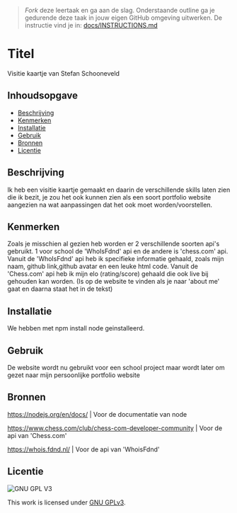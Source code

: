 > _Fork_ deze leertaak en ga aan de slag. Onderstaande outline ga je gedurende deze taak in jouw eigen GitHub omgeving uitwerken. De instructie vind je in: [docs/INSTRUCTIONS.md](docs/INSTRUCTIONS.md)

# Titel
Visitie kaartje van Stefan Schooneveld

## Inhoudsopgave

  * [Beschrijving](#beschrijving)
  * [Kenmerken](#kenmerken)
  * [Installatie](#installatie)
  * [Gebruik](#gebruik)
  * [Bronnen](#bronnen)
  * [Licentie](#licentie)

## Beschrijving
Ik heb een visitie kaartje gemaakt en daarin de verschillende skills laten zien die ik bezit, je zou het ook kunnen zien als een soort portfolio website aangezien na wat aanpassingen dat het ook moet worden/voorstellen.

## Kenmerken
Zoals je misschien al gezien heb worden er 2 verschillende soorten api's gebruikt. 1 voor school de 'WhoIsFdnd' api en de andere is 'chess.com' api.
Vanuit de 'WhoIsFdnd' api heb ik specifieke informatie gehaald, zoals mijn naam, github link,github avatar en een leuke html code.
Vanuit de 'Chess.com' api heb ik mijn elo (rating/score) gehaald die ook live bij gehouden kan worden. (Is op de website te vinden als je naar 'about me' gaat en daarna staat het in de tekst)

## Installatie
We hebben met npm install node geinstalleerd.

## Gebruik
De website wordt nu gebruikt voor een school project maar wordt later om gezet naar mijn persoonlijke portfolio website

## Bronnen
https://nodejs.org/en/docs/ | Voor de documentatie van node

https://www.chess.com/club/chess-com-developer-community | Voor de api van 'Chess.com'

https://whois.fdnd.nl/ | Voor de api van 'WhoisFdnd'
## Licentie

![GNU GPL V3](https://www.gnu.org/graphics/gplv3-127x51.png)

This work is licensed under [GNU GPLv3](./LICENSE).
